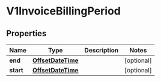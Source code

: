 # V1InvoiceBillingPeriod

## Properties
Name | Type | Description | Notes
------------ | ------------- | ------------- | -------------
**end** | [**OffsetDateTime**](OffsetDateTime.md) |  |  [optional]
**start** | [**OffsetDateTime**](OffsetDateTime.md) |  |  [optional]
